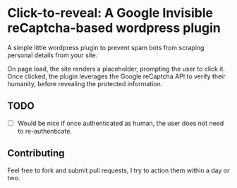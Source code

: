 # Click-to-reveal: A Google Invisible reCaptcha-based wordpress plugin 
A simple little wordpress plugin to prevent spam bots from scraping personal details from your site. 

On page load, the site renders a placeholder, prompting the user to click it. Once clicked, the plugin leverages the Google reCaptcha API to verify their humanity, before revealing the protected information.

## TODO
- [ ] Would be nice if once authenticated as human, the user does not need to re-authenticate.

## Contributing
Feel free to fork and submit pull requests, I try to action them within a day or two.
